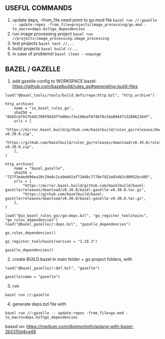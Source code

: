 ## USEFUL COMMANDS

1. update deps, -from_file need point to go.mod file
```bazel run //:gazelle -- update-repos -from_file=projects/image_processing/go.mod -to_macro=deps.bzl%go_dependencies```
2. run image processing project
```bazel run //projects/image_processing:image_processing```
3. test projects
```bazel test //...```
4. build projects
```bazel build //...```
5. in case of problems!
```bazel clean --expunge```


## BAZEL / GAZELLE

1. add gazelle config to WORKSPACE.bazel: https://github.com/bazelbuild/rules_go#generating-build-files
```
load("@bazel_tools//tools/build_defs/repo:http.bzl", "http_archive")

http_archive(
    name = "io_bazel_rules_go",
    sha256 = "6b65cb7917b4d1709f9410ffe00ecf3e160edf674b78c54a894471320862184f",
    urls = [
        "https://mirror.bazel.build/github.com/bazelbuild/rules_go/releases/download/v0.39.0/rules_go-v0.39.0.zip",
        "https://github.com/bazelbuild/rules_go/releases/download/v0.39.0/rules_go-v0.39.0.zip",
    ],
)

http_archive(
    name = "bazel_gazelle",
    sha256 = "727f3e4edd96ea20c29e8c2ca9e8d2af724d8c7778e7923a854b2c80952bc405",
    urls = [
        "https://mirror.bazel.build/github.com/bazelbuild/bazel-gazelle/releases/download/v0.30.0/bazel-gazelle-v0.30.0.tar.gz",
        "https://github.com/bazelbuild/bazel-gazelle/releases/download/v0.30.0/bazel-gazelle-v0.30.0.tar.gz",
    ],
)

load("@io_bazel_rules_go//go:deps.bzl", "go_register_toolchains", "go_rules_dependencies")
load("@bazel_gazelle//:deps.bzl", "gazelle_dependencies")

go_rules_dependencies()

go_register_toolchains(version = "1.19.3")

gazelle_dependencies()
```
2. create BUILD.bazel in main folder + go project folders, with
```
load("@bazel_gazelle//:def.bzl", "gazelle")

gazelle(name = "gazelle")
```
3. run 
```
bazel run //:gazelle
```
4. generate deps.bzl file with 
```
bazel run //:gazelle -- update-repos -from_file=go.mod -to_macro=deps.bzl%go_dependencies
```

based on: https://medium.com/@simontoth/golang-with-bazel-2b5310d4ce48

